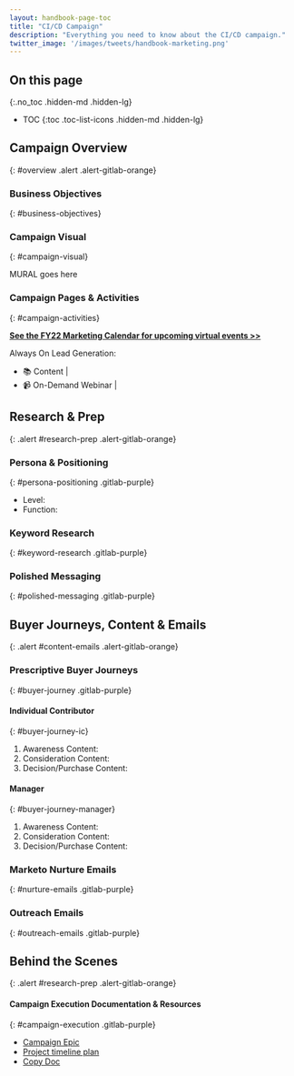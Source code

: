```yaml
---
layout: handbook-page-toc
title: "CI/CD Campaign"
description: "Everything you need to know about the CI/CD campaign."
twitter_image: '/images/tweets/handbook-marketing.png'
---
```


## On this page
{:.no_toc .hidden-md .hidden-lg}

- TOC
{:toc .toc-list-icons .hidden-md .hidden-lg}

## Campaign Overview
{: #overview .alert .alert-gitlab-orange}

### Business Objectives
{: #business-objectives}
<!-- DO NOT CHANGE THIS ANCHOR -->


### Campaign Visual
{: #campaign-visual}
<!-- DO NOT CHANGE THIS ANCHOR -->

MURAL goes here

### Campaign Pages & Activities
{: #campaign-activities}
<!-- DO NOT CHANGE THIS ANCHOR -->

**[See the FY22 Marketing Calendar for upcoming virtual events >>]()**

Always On Lead Generation:
* :books: Content | 
* :video_camera: On-Demand Webinar | 

## Research & Prep
{: .alert #research-prep .alert-gitlab-orange}

### Persona & Positioning
{: #persona-positioning .gitlab-purple}
<!-- DO NOT CHANGE THIS ANCHOR -->
* Level: 
* Function: 

### Keyword Research
{: #keyword-research .gitlab-purple}
<!-- DO NOT CHANGE THIS ANCHOR -->


### Polished Messaging
{: #polished-messaging .gitlab-purple}
<!-- DO NOT CHANGE THIS ANCHOR -->


## Buyer Journeys, Content & Emails
{: .alert #content-emails .alert-gitlab-orange}

### Prescriptive Buyer Journeys
{: #buyer-journey .gitlab-purple}
<!-- DO NOT CHANGE THIS ANCHOR -->

#### Individual Contributor
{: #buyer-journey-ic}
<!-- DO NOT CHANGE THIS ANCHOR -->
1. Awareness Content: 
1. Consideration Content: 
1. Decision/Purchase Content: 

#### Manager
{: #buyer-journey-manager}
<!-- DO NOT CHANGE THIS ANCHOR -->
1. Awareness Content: 
1. Consideration Content: 
1. Decision/Purchase Content: 


### Marketo Nurture Emails
{: #nurture-emails .gitlab-purple}
<!-- DO NOT CHANGE THIS ANCHOR -->

### Outreach Emails
{: #outreach-emails .gitlab-purple}
<!-- DO NOT CHANGE THIS ANCHOR -->

## Behind the Scenes
{: .alert #research-prep .alert-gitlab-orange}

#### Campaign Execution Documentation & Resources
{: #campaign-execution .gitlab-purple}
<!-- DO NOT CHANGE THIS ANCHOR -->
* [Campaign Epic]()
* [Project timeline plan]()
* [Copy Doc]()
